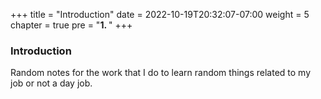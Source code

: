 +++
title = "Introduction"
date = 2022-10-19T20:32:07-07:00
weight = 5
chapter = true
pre = "<b>1. </b>"
+++
### Introduction

Random notes for the work that I do to learn random things related to my job or not a day job.
